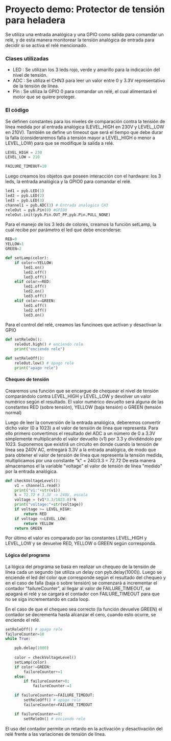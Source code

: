 # Proyecto demo: Protector de tensión para heladera
Se utiliza una entrada analógica y una GPIO como salida para comandar un relé, y de esta manera monitorear la tensión analógica de entrada para decidir si se activa el relé mencionado.

### Clases utilizadas
  - LED : Se utilizan los 3 leds rojo, verde y amarillo para la indicación del nivel de tensión.
  - ADC : Se utiliza el CHN3 para leer un valor entre 0 y 3.3V representativo de la tensión de línea.
  - Pin : Se utiliza la GPIO 0 para comandar un relé, el cual alimentará el motor que se quiere proteger.
  
  
### El código
Se definen constantes para los niveles de comparación contra la tensión de línea medida por al entrada analógica (LEVEL_HIGH en 230V y LEVEL_LOW en 210V). También se define un timeout
que será el tiempo que debe durar la falla (consideraremos falla a tensión mayor a LEVEL_HIGH o menor a  LEVEL_LOW) para que se modifique la salida a relé.

```python
LEVEL_HIGH = 230
LEVEL_LOW = 210

FAILURE_TIMEOUT=10
```

Luego creamos los objetos que poseen interacción con el hardware: los 3 leds, la entrada analógica y la GPIO0 para comandar el relé.

```python
led1 = pyb.LED(1)
led2 = pyb.LED(2)
led3 = pyb.LED(3)
channel1 = pyb.ADC(3) # Entrada analogica CH3
releOut = pyb.Pin(0) #GPIO0
releOut.init(pyb.Pin.OUT_PP,pyb.Pin.PULL_NONE)
```

Para el manejo de los 3 leds de colores, creamos la función setLamp, la cual recibe por parámetro el led que debe encenderse:

```python
RED=0
YELLOW=1
GREEN=2

def setLamp(color):   
    if color==YELLOW:
        led1.on()
        led2.off()
        led3.off()
    elif color==RED:
        led1.off()
        led2.on()
        led3.off()
    elif color==GREEN:
        led1.off()
        led2.off()
        led3.on()
```

Para el control del relé, creamos las funcinoes que activan y desactivan la GPIO

```python
def setReleOn():
    releOut.high() # enciendo rele
    print("enciendo rele")

def setReleOff():
    releOut.low() # apago rele
    print("apago rele")
```

#### Chequeo de tensión

Crearemos una función que se encargue de chequear el nivel de tensión comparándolo contra LEVEL_HIGH y LEVEL_LOW y devolver un valor numérico según el resultado. El valor numérico
devuelto será alguna de las constantes RED (sobre tensión), YELLOW (baja tensión) o GREEN (tensión normal)

Luego de leer la conversión de la entrada analógica, deberemos convertir dicho valor (0 a 1023) a el valor de tensión de línea que representa. Para ello primero convertimos el resultado
del ADC a un número de 0 a 3.3V simplemente multiplicando el valor devuelto (v1) por 3.3 y dividiéndolo por 1023. Suponemos que existirá un circuito en donde cuando la tensión de línea sea
240V AC, entregará 3.3V a la entrada analógica, de modo que para obtener el valor de tensión de línea que representa la tensión medida, multiplicamos por una constante "k" = 240/3.3 = 72.72
De esta manera almacenamos el la variable "voltage" el valor de tensión de línea "medido" por la entrada analógica.

```python
def checkVoltageLevel():
    v1 = channel1.read()
    print("v1:"+str(v1))
    k = 72.72 # 3.3V -> 240V, escala
    voltage = (v1*3.3/1023.0)*k
    print("voltage:"+str(voltage))    
    if voltage >= LEVEL_HIGH:
        return RED
    if voltage <=LEVEL_LOW:
        return YELLOW
    return GREEN
```
Por último el valor es comparado por las constantes LEVEL_HIGH y LEVEL_LOW y se devuelve RED, YELLOW o GREEN según corresponda.


#### Lógica del programa

La lógica del programa se basa en realizar un chequeo de la tensión de línea cada un segundo (se utiliza un delay con pyb.delay(1000)). Luego se enciende el led del color que corresponde 
según el resultado del chequeo y en el caso de falla (baja o sobre tensión) se comenzará a incrementar el contador "failureCounter", al llegar al valor de FAILURE_TIMEOUT, se apagará el relé
y se cargará el contador con FAILURE_TIMEOUT para que no se siga incrementando en cada loop.

En el caso de que el chequeo sea correcto (la función devuelve GREEN) el contador se decrementa hasta alcanzar el cero, cuando esto ocurre, se enciende el relé.

```python
setReleOff() # apago rele
failureCounter=10
while True:

    pyb.delay(1000)
    
    color = checkVoltageLevel()
    setLamp(color)
    if color!=GREEN:
        failureCounter+=1
    else:
        if failureCounter>0:
            failureCounter-=1

    if failureCounter>=FAILURE_TIMEOUT:
        setReleOff() # apago rele
        failureCounter=FAILURE_TIMEOUT

    if failureCounter==0:
        setReleOn() # enciendo rele
```

El uso del contador permite un retardo en la activación y desactivación del relé frente a las variaciones de tensión de línea.

